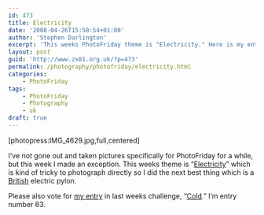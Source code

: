 ```yaml
---
id: 473
title: Electricity
date: '2008-04-26T15:50:54+01:00'
author: 'Stephen Darlington'
excerpt: 'This weeks PhotoFriday theme is "Electricity." Here is my entry.'
layout: post
guid: 'http://www.zx81.org.uk/?p=473'
permalink: /photography/photofriday/electricity.html
categories:
    - PhotoFriday
tags:
    - PhotoFriday
    - Photography
    - uk
draft: true
---
```


\[photopress:IMG\_4629.jpg,full,centered\]

I’ve not gone out and taken pictures specifically for PhotoFriday for a while, but this week I made an exception. This weeks theme is “[Electricity](http://www.photofriday.com/archives/challenge/000767.php)” which is kind of tricky to photograph directly so I did the next best thing which is a [British](/tag/uk/) electric pylon.

Please also vote for [my entry](/photography/photofriday/cold.html) in last weeks challenge, “[Cold](http://www.photofriday.com/linkviewer.php?id=764).” I’m entry number 63.